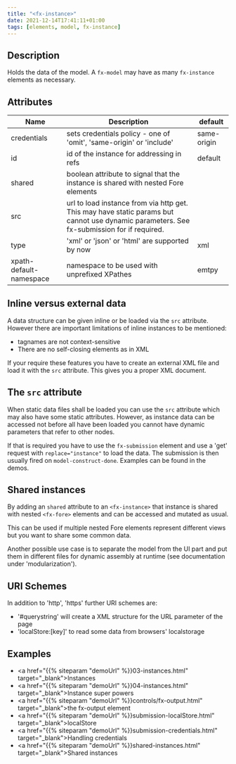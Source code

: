 ```yaml
---
title: "<fx-instance>"
date: 2021-12-14T17:41:11+01:00
tags: [elements, model, fx-instance]
---
```


## Description

Holds the data of the model. A `fx-model` may have as many `fx-instance` elements as
necessary.



## Attributes

| Name | Description | default |
|------|-------------|------- |
| credentials | sets credentials policy - one of 'omit', 'same-origin' or 'include' | same-origin |
| id | id of the instance for addressing in refs | default |
| shared | boolean attribute to signal that the instance is shared with nested Fore elements | |
| src | url to load instance from via http get. This may have static params but cannot use dynamic parameters. See fx-submission for if required. | |
| type | 'xml' or 'json' or 'html' are supported by now | xml |
| xpath-default-namespace | namespace to be used with unprefixed XPathes | emtpy |

## Inline versus external data

A data structure can be given inline or be loaded via the `src` attribute. However there are important limitations of inline instances to be mentioned:
* tagnames are not context-sensitive
* There are no self-closing elements as in XML

If your require these features you have to create an external XML file and load it with the `src` attribute. This gives you a proper XML document.


## The `src` attribute

When static data files shall be loaded you can use the `src` attribute which may also have some static attributes. However, as instance data can
be accessed not before all have been loaded you cannot have dynamic parameters that refer to other nodes.

If that is required you have to use the `fx-submission` element and use a 'get' request with `replace="instance"` to load the data. The submission is then usually fired on `model-construct-done`. Examples can be found in the demos.

## Shared instances

By adding an `shared` attribute to an `<fx-instance>` that instance is shared with nested `<fx-fore>` elements and can be accessed and mutated as usual. 

This can be used if multiple nested Fore elements represent different views but you want to share some common data.

Another possible use case is to separate the model from the UI part and put them in different files for dynamic assembly at runtime (see documentation under 'modularization').


## URI Schemes

In addition to 'http', 'https' further URI schemes are:
  * '#querystring' will create a XML structure for the URL parameter of the page
  * 'localStore:[key]' to read some data from browsers' localstorage
  
  
## Examples

* <a href="{{% siteparam "demoUrl" %}}03-instances.html" target="_blank">Instances</a>
* <a href="{{% siteparam "demoUrl" %}}04-instances.html" target="_blank">Instance super powers</a>
* <a href="{{% siteparam "demoUrl" %}}controls/fx-output.html" target="_blank">the fx-output element</a>
* <a href="{{% siteparam "demoUrl" %}}submission-localStore.html" target="_blank">localStore</a>
* <a href="{{% siteparam "demoUrl" %}}submission-credentials.html" target="_blank">Handling credentials</a>
* <a href="{{% siteparam "demoUrl" %}}shared-instances.html" target="_blank">Shared instances</a>
  



